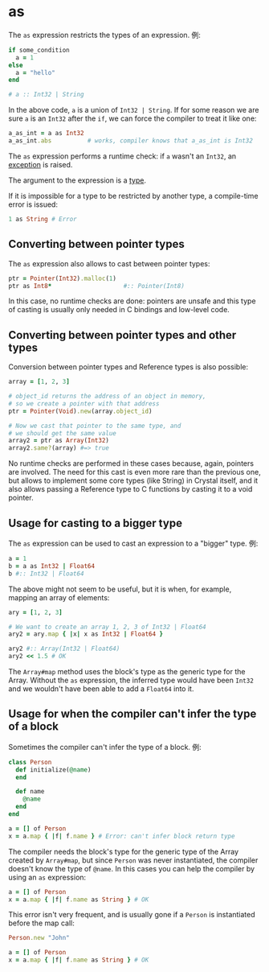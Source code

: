 # as

The `as` expression restricts the types of an expression. 例:

```ruby
if some_condition
  a = 1
else
  a = "hello"
end

# a :: Int32 | String
```

In the above code, `a` is a union of `Int32 | String`. If for some reason we are sure `a` is an `Int32` after the `if`, we can force the compiler to treat it like one:

```ruby
a_as_int = a as Int32
a_as_int.abs          # works, compiler knows that a_as_int is Int32
```

The `as` expression performs a runtime check: if `a` wasn't an `Int32`, an [exception](exception_handling.html) is raised.

The argument to the expression is a [type](type_grammar.html).

If it is impossible for a type to be restricted by another type, a compile-time error is issued:

```ruby
1 as String # Error
```

## Converting between pointer types

The `as` expression also allows to cast between pointer types:

```ruby
ptr = Pointer(Int32).malloc(1)
ptr as Int8*                    #:: Pointer(Int8)
```

In this case, no runtime checks are done: pointers are unsafe and this type of casting is usually only needed in C bindings and low-level code.

## Converting between pointer types and other types

Conversion between pointer types and Reference types is also possible:

```ruby
array = [1, 2, 3]

# object_id returns the address of an object in memory,
# so we create a pointer with that address
ptr = Pointer(Void).new(array.object_id)

# Now we cast that pointer to the same type, and
# we should get the same value
array2 = ptr as Array(Int32)
array2.same?(array) #=> true
```

No runtime checks are performed in these cases because, again, pointers are involved. The need for this cast is even more rare than the previous one, but allows to implement some core types (like String) in Crystal itself, and it also allows passing a Reference type to C functions by casting it to a void pointer.

## Usage for casting to a bigger type

The `as` expression can be used to cast an expression to a "bigger" type. 例:

```ruby
a = 1
b = a as Int32 | Float64
b #:: Int32 | Float64
```

The above might not seem to be useful, but it is when, for example, mapping an array of elements:

```ruby
ary = [1, 2, 3]

# We want to create an array 1, 2, 3 of Int32 | Float64
ary2 = ary.map { |x| x as Int32 | Float64 }

ary2 #:: Array(Int32 | Float64)
ary2 << 1.5 # OK
```

The `Array#map` method uses the block's type as the generic type for the Array. Without the `as` expression, the inferred type would have been `Int32` and we wouldn't have been able to add a `Float64` into it.

## Usage for when the compiler can't infer the type of a block

Sometimes the compiler can't infer the type of a block. 例:

```ruby
class Person
  def initialize(@name)
  end

  def name
    @name
  end
end

a = [] of Person
x = a.map { |f| f.name } # Error: can't infer block return type
```

The compiler needs the block's type for the generic type of the Array created by `Array#map`, but since `Person` was never instantiated, the compiler doesn't know the type of `@name`. In this cases you can help the compiler by using an `as` expression:

```ruby
a = [] of Person
x = a.map { |f| f.name as String } # OK
```

This error isn't very frequent, and is usually gone if a `Person` is instantiated before the map call:

```ruby
Person.new "John"

a = [] of Person
x = a.map { |f| f.name as String } # OK
```
